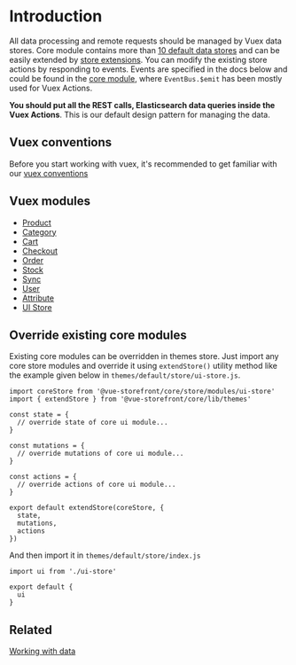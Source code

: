 # Introduction

All data processing and remote requests should be managed by Vuex data stores. Core module contains more than [10 default data stores](https://github.com/DivanteLtd/vue-storefront/tree/master/core/store/modules) and can be easily extended by [store extensions](../extensions/extensions.md).
You can modify the existing store actions by responding to events. Events are specified in the docs below and could be found in the [core module](https://github.com/DivanteLtd/vue-storefront/tree/master/core), where `EventBus.$emit` has been mostly used for Vuex Actions.

**You should put all the REST calls, Elasticsearch data queries inside the Vuex Actions**. This is our default design pattern for managing the data.

## Vuex conventions

Before you start working with vuex, it's recommended to get familiar with our [vuex conventions](./vuex-conventions.md)

## Vuex modules

- [Product](Product%20Store.md)
- [Category](Category%20Store.md)
- [Cart](Cart%20Store.md)
- [Checkout](Checkout%20Store.md)
- [Order](Order%20Store.md)
- [Stock](Stock%20Store.md)
- [Sync](Sync%20Store.md)
- [User](User%20Store.md)
- [Attribute](Attribute%20Store.md)
- [UI Store](<https://github.com/DivanteLtd/vue-storefront/blob/master/doc/Working%20with%20UI%20Store%20(interface%20state).md>)

## Override existing core modules

Existing core modules can be overridden in themes store. Just import any core store modules and override it using `extendStore()` utility method like the example given below in `themes/default/store/ui-store.js`.

```
import coreStore from '@vue-storefront/core/store/modules/ui-store'
import { extendStore } from '@vue-storefront/core/lib/themes'

const state = {
  // override state of core ui module...
}

const mutations = {
  // override mutations of core ui module...
}

const actions = {
  // override actions of core ui module...
}

export default extendStore(coreStore, {
  state,
  mutations,
  actions
})
```

And then import it in `themes/default/store/index.js`

```
import ui from './ui-store'

export default {
  ui
}
```

## Related

[Working with data](data.md)
